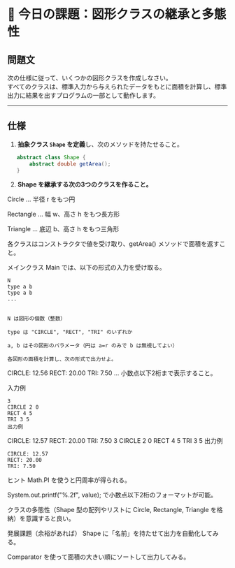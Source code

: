# 🧩 今日の課題：図形クラスの継承と多態性

## 問題文

次の仕様に従って、いくつかの図形クラスを作成しなさい。  
すべてのクラスは、標準入力から与えられたデータをもとに面積を計算し、標準出力に結果を出すプログラムの一部として動作します。

---

## 仕様

1. **抽象クラス `Shape` を定義**し、次のメソッドを持たせること。  
```java
   abstract class Shape {
       abstract double getArea();
   }
```

2. **Shape を継承する次の3つのクラスを作ること。**

Circle … 半径 r をもつ円

Rectangle … 幅 w、高さ h をもつ長方形

Triangle … 底辺 b、高さ h をもつ三角形

各クラスはコンストラクタで値を受け取り、getArea() メソッドで面積を返すこと。

メインクラス Main では、以下の形式の入力を受け取る。

```
N
type a b
type a b
...


N は図形の個数（整数）

type は "CIRCLE", "RECT", "TRI" のいずれか

a, b はその図形のパラメータ（円は a=r のみで b は無視してよい）

各図形の面積を計算し、次の形式で出力せよ。
```
CIRCLE: 12.56
RECT: 20.00
TRI: 7.50
...
小数点以下2桁まで表示すること。

入力例
```
3
CIRCLE 2 0
RECT 4 5
TRI 3 5
出力例
```
CIRCLE: 12.57
RECT: 20.00
TRI: 7.50
3
CIRCLE 2 0
RECT 4 5
TRI 3 5
出力例
```
CIRCLE: 12.57
RECT: 20.00
TRI: 7.50
```
ヒント
Math.PI を使うと円周率が得られる。

System.out.printf("%.2f", value); で小数点以下2桁のフォーマットが可能。

クラスの多態性（Shape 型の配列やリストに Circle, Rectangle, Triangle を格納）を意識すると良い。

発展課題（余裕があれば）
Shape に「名前」を持たせて出力を自動化してみる。

Comparator を使って面積の大きい順にソートして出力してみる。